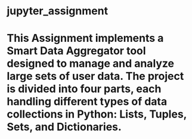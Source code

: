 # jupyter_assignment
# This Assignment implements a Smart Data Aggregator tool designed to manage and analyze large sets of user data. The project is divided into four parts, each handling different types of data collections in Python: Lists, Tuples, Sets, and Dictionaries.
